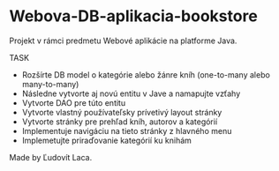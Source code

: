 # Webova-DB-aplikacia-bookstore
Projekt v rámci predmetu Webové aplikácie na platforme Java.

TASK
- Rozšírte DB model o kategórie alebo žánre kníh (one-to-many alebo many-to-many)<br />
- Následne vytvorte aj novú entitu v Jave a namapujte vzťahy<br />
- Vytvorte DAO pre túto entitu<br />
- Vytvorte vlastný používateľsky prívetivý layout stránky<br />
- Vytvorte stránky pre prehľad kníh, autorov a kategórií<br />
- Implementuje navigáciu na tieto stránky z hlavného menu<br />
- Implemetujte priraďovanie kategórií ku knihám<br />

Made by Ľudovít Laca.
